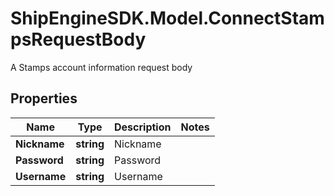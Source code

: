 # ShipEngineSDK.Model.ConnectStampsRequestBody
A Stamps account information request body

## Properties

Name | Type | Description | Notes
------------ | ------------- | ------------- | -------------
**Nickname** | **string** | Nickname | 
**Password** | **string** | Password | 
**Username** | **string** | Username | 

